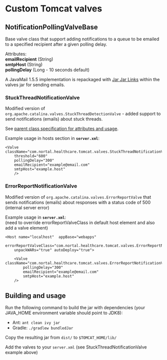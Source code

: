 Custom Tomcat valves
====================

## NotificationPollingValveBase
Base valve class that support adding notifications to a queue to be emailed to a specified recipient after a given polling delay.

Attributes:  
**emailRecipient** (String)  
**smtpHost** (String)  
**pollingDelay** (Long - 10 seconds default)  

A JavaMail 1.5.5 implementation is repackaged with [Jar Jar Links](https://github.com/shevek/jarjar) within the valves jar for sending emails.


### StuckThreadNotificationValve
Modified version of `org.apache.catalina.valves.StuckThreadDetectionValve` - added support to send notifications (emails)
about stuck threads.

See [parent class specification for attributes and usage](https://tomcat.apache.org/tomcat-7.0-doc/config/valve.html#Stuck_Thread_Detection_Valve).

Example usage in hosts section in **`server.xml`**:  
```
<Valve className="com.nortal.healthcare.tomcat.valves.StuckThreadNotificationValve" 
    threshold="600"
    pollingDelay="300"
    emailRecipient="example@email.com" 
    smtpHost="example.host" 
    />
```

### ErrorReportNotificationValve
Modified version of `org.apache.catalina.valves.ErrorReportValve` that sends notifications (emails) about responses with a status code of 500 (internal server error)

Example usage in **`server.xml`**:  
(need to override errorReportValveClass in default host element and also add a valve element) 
```
<Host name="localhost"  appBase="webapps"
    errorReportValveClass="com.nortal.healthcare.tomcat.valves.ErrorReportNotificationValve"
    unpackWARs="true" autoDeploy="true">
    
    <Valve className="com.nortal.healthcare.tomcat.valves.ErrorReportNotificationValve" 
        pollingDelay="300"
        emailRecipient="example@email.com" 
        smtpHost="example.host" 
    />
```

## Building and usage
Run the following command to build the jar with dependencies 
(your JAVA_HOME environment variable should point to JDK8):  
* Ant: `ant clean ivy jar`
* Gradle: `./gradlew bundledJar`


Copy the resulting jar from `dist/` to `$TOMCAT_HOME/lib/`

Add the valves to your `server.xml` (see StuckThreadNotificationValve example above)